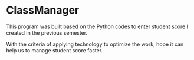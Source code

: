 # ClassManager 
This program was built based on the Python codes to enter student score I created in the previous semester.

With the criteria of applying technology to optimize the work, hope it can help us to manage student score faster.
